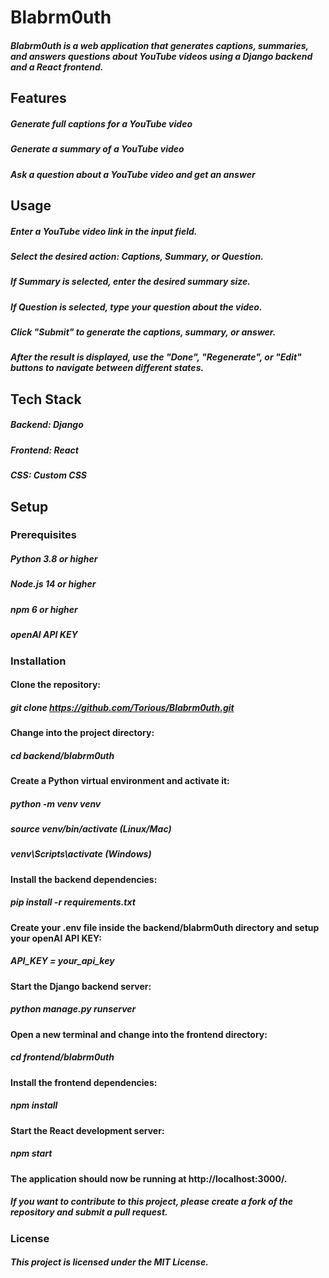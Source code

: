 # Blabrm0uth


##### Blabrm0uth is a web application that generates captions, summaries, and answers questions about YouTube videos using a Django backend and a React frontend.


## Features


##### Generate full captions for a YouTube video
##### Generate a summary of a YouTube video
##### Ask a question about a YouTube video and get an answer


## Usage


##### Enter a YouTube video link in the input field.
##### Select the desired action: Captions, Summary, or Question.
##### If Summary is selected, enter the desired summary size.
##### If Question is selected, type your question about the video.
##### Click "Submit" to generate the captions, summary, or answer.
##### After the result is displayed, use the "Done", "Regenerate", or "Edit" buttons to navigate between different states.


## Tech Stack


##### Backend: Django
##### Frontend: React
##### CSS: Custom CSS


## Setup

### Prerequisites


##### Python 3.8 or higher
##### Node.js 14 or higher
##### npm 6 or higher
##### openAI API KEY


### Installation


#### Clone the repository:

##### git clone https://github.com/Torious/Blabrm0uth.git

#### Change into the project directory:

##### cd backend/blabrm0uth

#### Create a Python virtual environment and activate it:

##### python -m venv venv
##### source venv/bin/activate (Linux/Mac)
##### venv\Scripts\activate (Windows)

#### Install the backend dependencies:

##### pip install -r requirements.txt

#### Create your .env file inside the backend/blabrm0uth directory and setup your openAI API KEY:

##### API_KEY = your_api_key

#### Start the Django backend server:

##### python manage.py runserver

#### Open a new terminal and change into the frontend directory:

##### cd frontend/blabrm0uth

#### Install the frontend dependencies:

##### npm install

#### Start the React development server:

##### npm start

#### The application should now be running at http://localhost:3000/.

##### If you want to contribute to this project, please create a fork of the repository and submit a pull request.

### License
##### This project is licensed under the MIT License.

